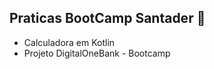 ## Praticas BootCamp Santader :calling:



- Calculadora em Kotlin
- Projeto DigitalOneBank - Bootcamp
